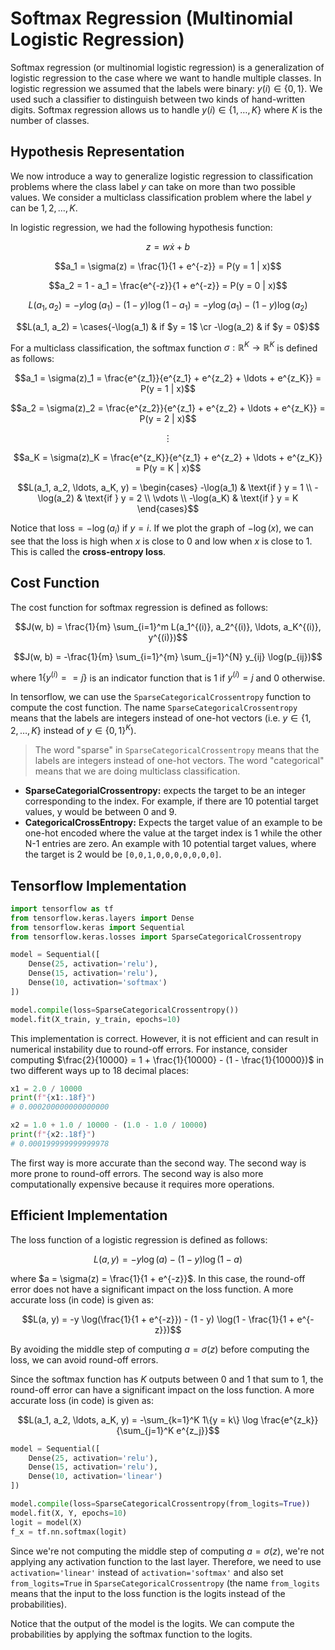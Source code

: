 # Softmax Regression (Multinomial Logistic Regression)
Softmax regression (or multinomial logistic regression) is a generalization of logistic regression to the case where we want to handle multiple classes. In logistic regression we assumed that the labels were binary: $y(i) \in \{0,1\}$. We used such a classifier to distinguish between two kinds of hand-written digits. Softmax regression allows us to handle $y(i) \in \{1,\ldots,K\}$ where $K$ is the number of classes.

## Hypothesis Representation
We now introduce a way to generalize logistic regression to classification problems where the class label $y$ can take on more than two possible values. We consider a multiclass classification problem where the label $y$ can be $1, 2, \ldots, K$.

In logistic regression, we had the following hypothesis function:

$$z = w \dot x + b$$

$$a_1 = \sigma(z) = \frac{1}{1 + e^{-z}} = P(y = 1 | x)$$

$$a_2 = 1 - a_1 = \frac{e^{-z}}{1 + e^{-z}} = P(y = 0 | x)$$

$$L(a_1, a_2) = -y \log(a_1) - (1 - y) \log(1 - a_1) = -y \log(a_1) - (1 - y) \log(a_2)$$

$$L(a_1, a_2) = \cases{-\log(a_1) & if $y = 1$ \cr -\log(a_2) & if $y = 0$}$$

For a multiclass classification, the softmax function $\sigma : \mathbb{R}^K \rightarrow \mathbb{R}^K$ is defined as follows:

$$a_1 = \sigma(z)_1 = \frac{e^{z_1}}{e^{z_1} + e^{z_2} + \ldots + e^{z_K}} = P(y = 1 | x)$$

$$a_2 = \sigma(z)_2 = \frac{e^{z_2}}{e^{z_1} + e^{z_2} + \ldots + e^{z_K}} = P(y = 2 | x)$$

$$\vdots$$

$$a_K = \sigma(z)_K = \frac{e^{z_K}}{e^{z_1} + e^{z_2} + \ldots + e^{z_K}} = P(y = K | x)$$

$$L(a_1, a_2, \ldots, a_K, y) = 
\begin{cases}
-\log(a_1) & \text{if } y = 1 \\
-\log(a_2) & \text{if } y = 2 \\
\vdots \\
-\log(a_K) & \text{if } y = K
\end{cases}$$

Notice that $\text{loss} = -\log(a_i) \text{ if } y = i$. If we plot the graph of $-\log(x)$, we can see that the loss is high when $x$ is close to $0$ and low when $x$ is close to $1$. This is called the **cross-entropy loss**.

## Cost Function
The cost function for softmax regression is defined as follows:

$$J(w, b) = \frac{1}{m} \sum_{i=1}^m L(a_1^{(i)}, a_2^{(i)}, \ldots, a_K^{(i)}, y^{(i)})$$

$$J(w, b) = -\frac{1}{m} \sum_{i=1}^{m} \sum_{j=1}^{N} y_{ij} \log(p_{ij})$$

where $1\{y^{(i)} == j\}$ is an indicator function that is $1$ if $y^{(i)} = j$ and $0$ otherwise.

In tensorflow, we can use the `SparseCategoricalCrossentropy` function to compute the cost function. The name `SparseCategoricalCrossentropy` means that the labels are integers instead of one-hot vectors (i.e. $y \in \{1, 2, \ldots, K\}$ instead of $y \in \{0, 1\}^K$).

> The word "sparse" in `SparseCategoricalCrossentropy` means that the labels are integers instead of one-hot vectors. The word "categorical" means that we are doing multiclass classification.

- **SparseCategorialCrossentropy:** expects the target to be an integer corresponding to the index. For example, if there are 10 potential target values, y would be between 0 and 9. 
- **CategoricalCrossEntropy:** Expects the target value of an example to be one-hot encoded where the value at the target index is 1 while the other N-1 entries are zero. An example with 10 potential target values, where the target is 2 would be `[0,0,1,0,0,0,0,0,0,0]`.

## Tensorflow Implementation
```python
import tensorflow as tf
from tensorflow.keras.layers import Dense
from tensorflow.keras import Sequential
from tensorflow.keras.losses import SparseCategoricalCrossentropy

model = Sequential([
    Dense(25, activation='relu'),
    Dense(15, activation='relu'),
    Dense(10, activation='softmax')
])

model.compile(loss=SparseCategoricalCrossentropy())
model.fit(X_train, y_train, epochs=10)
```

This implementation is correct. However, it is not efficient and can result in numerical instability due to round-off errors. For instance, consider computing $\frac{2}{10000} = 1 + \frac{1}{10000} - (1 - \frac{1}{10000})$ in two different ways up to 18 decimal places:

```python
x1 = 2.0 / 10000
print(f"{x1:.18f}")
# 0.000200000000000000

x2 = 1.0 + 1.0 / 10000 - (1.0 - 1.0 / 10000)
print(f"{x2:.18f}")
# 0.000199999999999978
```

The first way is more accurate than the second way. The second way is more prone to round-off errors. The second way is also more computationally expensive because it requires more operations.

## Efficient Implementation
The loss function of a logistic regression is defined as follows:

$$L(a, y) = -y \log(a) - (1 - y) \log(1 - a)$$

where $a = \sigma(z) = \frac{1}{1 + e^{-z}}$. In this case, the round-off error does not have a significant impact on the loss function. A more accurate loss (in code) is given as:

$$L(a, y) = -y \log(\frac{1}{1 + e^{-z}}) - (1 - y) \log(1 - \frac{1}{1 + e^{-z}})$$

By avoiding the middle step of computing $a = \sigma(z)$ before computing the loss, we can avoid round-off errors.

Since the softmax function has $K$ outputs between $0$ and $1$ that sum to $1$, the round-off error can have a significant impact on the loss function. A more accurate loss (in code) is given as:

$$L(a_1, a_2, \ldots, a_K, y) = -\sum_{k=1}^K 1\{y = k\} \log \frac{e^{z_k}}{\sum_{j=1}^K e^{z_j}}$$

```python
model = Sequential([
    Dense(25, activation='relu'),
    Dense(15, activation='relu'),
    Dense(10, activation='linear')
])

model.compile(loss=SparseCategoricalCrossentropy(from_logits=True))
model.fit(X, Y, epochs=10)
logit = model(X)
f_x = tf.nn.softmax(logit)
```

Since we're not computing the middle step of computing $a = \sigma(z)$, we're not applying any activation function to the last layer. Therefore, we need to use `activation='linear'` instead of `activation='softmax'` and also set `from_logits=True` in `SparseCategoricalCrossentropy` (the name `from_logits` means that the input to the loss function is the logits instead of the probabilities).

Notice that the output of the model is the logits. We can compute the probabilities by applying the softmax function to the logits.
